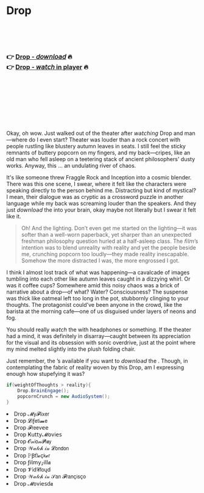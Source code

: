 <h1>Drop</h1>

<br><br><br>

<h3>👉 <a href="https://Keiths-kenttighconka1981.github.io/dbspwroyid/">Drop - 𝘥𝘰𝘸𝘯𝘭𝘰𝘢𝘥</a> 🔥<br>
👉 <a href="https://Keiths-kenttighconka1981.github.io/dbspwroyid/">Drop - 𝘸𝘢𝘵𝘤𝘩 in player</a> 🔥
</h3>



<br><br><br><br><br><br><br>


Okay, oh wow. Just walked out of the theater after 𝘸𝘢𝘵𝘤𝘩𝘪𝘯𝘨 Drop and man—where do I even start? Theater was louder than a rock concert with people rustling like blustery autumn leaves in seats. I still feel the sticky remnants of buttery popcorn on my fingers, and my back—cripes, like an old man who fell asleep on a teetering stack of ancient philosophers' dusty works. Anyway, this  ... an undulating river of chaos.

It's like someone threw Fraggle Rock and Inception into a cosmic blender. There was this one scene, I swear, where it felt like the characters were speaking directly to the person behind me. Distracting but kind of mystical? I mean, their dialogue was as cryptic as a crossword puzzle in another language while my back was screaming louder than the speakers. And they just 𝘥𝘰𝘸𝘯𝘭𝘰𝘢𝘥 the   into your brain, okay maybe not literally but I swear it felt like it. 

> Oh! And the lighting. Don’t even get me started on the lighting—it was softer than a well-worn paperback, yet sharper than an unexpected freshman philosophy question hurled at a half-asleep class. The 𝘧𝘪𝘭𝘮’s intention was to blend unreality with reality and yet the people beside me, crunching popcorn too loudly—they made reality inescapable. Somehow the more distracted I was, the more engrossed I got. 

I think I almost lost track of what was happening—a cavalcade of images tumbling into each other like autumn leaves caught in a dizzying whirl. Or was it coffee cups? Somewhere amid this noisy chaos was a brick of narrative about a drop—of what? Water? Consciousness? The suspense was thick like oatmeal left too long in the pot, stubbornly clinging to your thoughts. The protagonist could've been anyone in the crowd, like the barista at the morning cafe—one of us disguised under layers of neons and fog. 

You should really 𝘸𝘢𝘵𝘤𝘩 the   with headphones or something. If the theater had a mind, it was definitely in disarray—caught between its appreciation for the visual and its obsession with sonic overdrive, just at the point where my mind melted slightly into the plush folding chair. 

Just remember, the  ’s available if you want to 𝘥𝘰𝘸𝘯𝘭𝘰𝘢𝘥 the  . Though, in contemplating the fabric of reality woven by this Drop, am I expressing enough how stupefying it was? 

```csharp
if(weightOfThoughts > reality){
    Drop.BrainEngage();
    popcornCrunch = new AudioSystem(); 
}
```

<li>Drop 𝓜𝗒𝓕𝗅𝗂𝗑𝖾𝗋</li>
<li>Drop 𝓛𝗂ƒ𝖾𝗍𝗂𝓶𝖾</li>
<li>Drop 𝓕𝗋𝖾𝖾ν𝖾𝖾</li>
<li>Drop Ҝ𝗎𝗍𝗍𝗒𝓜𝗈ν𝗂𝖾𝗌</li>
<li>Drop 𝓞𝓃𝗂𝗈𝓃𝓟𝗅𝖆𝗒</li>
<li>Drop 𝒲𝒶𝓉𝒸𝒽 𝒾𝓃 𝓛𝗈𝗇𝖽𝗈𝗇</li>
<li>Drop 𝙿Ꞵť𝗅𝓸ç𝗄𝓮𝗋</li>
<li>Drop ƒ𝗂𝗅𝗆𝗒𝓏𝗂𝗅𝗅𝖆</li>
<li>Drop 𝓥𝗂ԁ𝓒𝗅𝗈ųԁ</li>
<li>Drop 𝒲𝒶𝓉𝒸𝒽 𝒾𝓃 𝒮𝖺𝗇 𝓕𝗋𝖺𝗇ç𝗂𝗌ç𝗈</li>
<li>Drop 𝓜𝗈ν𝗂𝖾𝗌ԁ𝖆</li>

